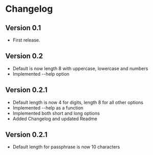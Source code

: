 # Changelog 

## Version 0.1
- First release.

## Version 0.2
- Default is now length 8 with uppercase, lowercase and numbers
- Implemented --help option

## Version 0.2.1
- Default length is now 4 for digits, length 8 for all other options
- Implemented --help as a function
- Implemented both short and long options
- Added Changelog and updated Readme

## Version 0.2.1
- Default length for passphrase is now 10 characters
